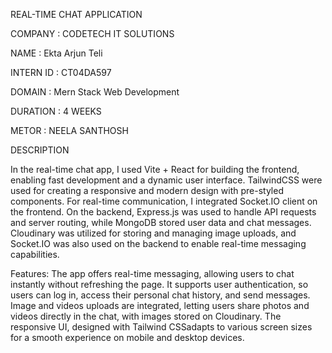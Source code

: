 
REAL-TIME CHAT APPLICATION

COMPANY : CODETECH IT SOLUTIONS

NAME : Ekta Arjun Teli

INTERN ID : CT04DA597

DOMAIN : Mern Stack Web Development

DURATION : 4 WEEKS

METOR : NEELA SANTHOSH

DESCRIPTION


In the real-time chat app, I used Vite + React for building the frontend, enabling fast development and a dynamic user interface. TailwindCSS  were used for creating a responsive and modern design with pre-styled components. For real-time communication, I integrated Socket.IO client on the frontend. On the backend, Express.js was used to handle API requests and server routing, while MongoDB stored user data and chat messages. Cloudinary was utilized for storing and managing image uploads, and Socket.IO was also used on the backend to enable real-time messaging capabilities.

Features: The app offers real-time messaging, allowing users to chat instantly without refreshing the page. It supports user authentication, so users can log in, access their personal chat history, and send messages. Image and videos uploads are integrated, letting users share photos and videos directly in the chat, with images stored on Cloudinary. The responsive UI, designed with Tailwind CSSadapts to various screen sizes for a smooth experience on mobile and desktop devices.
